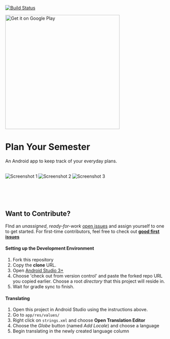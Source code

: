 [![Build Status](https://travis-ci.com/f4ww4z/plan-your-semester.svg?token=6sGe8XeJSLjUzd5ZEHK5&branch=master)](https://travis-ci.com/f4ww4z/plan-your-semester)

<a href='https://play.google.com/store/apps/details?id=com.jagoancoding.planyoursemester&pcampaignid=MKT-Other-global-all-co-prtnr-py-PartBadge-Mar2515-1'><img alt='Get it on Google Play' src='https://play.google.com/intl/en_us/badges/images/generic/en_badge_web_generic.png' width="360"/></a>

# Plan Your Semester

An Android app to keep track of your everyday plans.

<br/>

<img align="left" src="https://lh3.googleusercontent.com/MKtIo523BQQ01BxY_4E4RIaRZ6ShWzG1AzBtXevRYxR9uDAE_Pugn2vpLUU2bMMK7t8=w1920-h942" alt="Screenshot 1"/>
<img align="left" src="https://lh3.googleusercontent.com/G7HqTfO0iZnRyVK6e1Tl3C1ugvzL8TARXp7XCgJTYA1LuS7oKZG-xXQtuEICuOl0N3Y=w1920-h942" alt="Screenshot 2"/>
<img align="left" src="https://lh3.googleusercontent.com/YYh1B4hsStu7426QLYljNnvxwJjXuy5tBcW9a23Pnw7W7vnJcA8Kk7lN_Er7BWFGpoc=w1920-h942" alt="Screenshot 3"/>
<br/><br/><br/><br/><br/>


## Want to Contribute?

FInd an *unassigned*, *ready-for-work* [open issues](https://github.com/f4ww4z/plan-your-semester/issues) and assign yourself to one to get started. For first-time contributors, feel free to check out [**good first issues**](https://github.com/f4ww4z/plan-your-semester/issues?q=is%3Aissue+is%3Aopen+label%3A%22good+first+issue%22)

#### Setting up the Development Environment

1. Fork this repository
2. Copy the **clone** URL.
3. Open [Android Studio 3+](https://developer.android.com/studio/)
4. Choose 'check out from version control' and paste the forked repo URL you copied earlier. Choose a root *directory* that this project will reside in.
5. Wait for gradle sync to finish.

#### Translating

1. Open this project in Android Studio using the instructions above.
2. Go to `app/res/values/`
3. Right click on `strings.xml` and choose **Open Translation Editor**
4. Choose the *Globe* button (named *Add Locale*) and choose a language
4. Begin translating in the newly created language column
